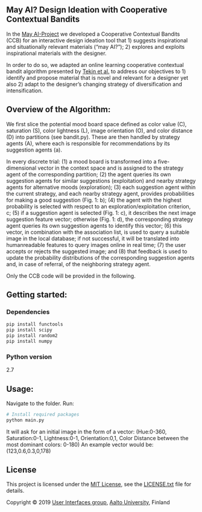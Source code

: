 ## May AI? Design Ideation with Cooperative Contextual Bandits
In the [May AI-Project](https://dl.acm.org/citation.cfm?id=3290605.3300863) we developed a Cooperative Contextual Bandits (CCB) for an
interactive design ideation tool that 1) suggests inspirational
and situationally relevant materials (“may AI?”); 2) explores
and exploits inspirational materials with the designer.

In order to do so, we adapted an online learning cooperative contextual bandit
algorithm presented by [Tekin et al.](https://ieeexplore.ieee.org/document/7103356) to address our objectives to 1) identify and propose material that is novel
and relevant for a designer yet also 2) adapt to the designer’s
changing strategy of diversification and intensification.

## Overview of the Algorithm:
We first slice the potential mood board space defined as color value (C), saturation
(S), color lightness (L), image orientation (O), and color
distance (D) into partitions (see bandit.py).
These are then handled by strategy agents (A), where each is responsible for recommendations by its suggestion agents (a).

In every discrete trial:
(1) a mood board is transformed into a five-dimensional
vector in the context space and is assigned to the strategy
agent of the corresponding partition;
(2) the agent queries its own suggestion agents for similar
suggestions (exploitation) and nearby strategy agents
for alternative moods (exploration);
(3) each suggestion agent within the current strategy, and
each nearby strategy agent, provides probabilities for
making a good suggestion (Fig. 1: b);
(4) the agent with the highest probability is selected with
respect to an exploration/exploitation criterion, c;
(5) if a suggestion agent is selected (Fig. 1: c), it describes
the next image suggestion feature vector; otherwise
(Fig. 1: d), the corresponding strategy agent queries its
own suggestion agents to identify this vector;
(6) this vector, in combination with the association list,
is used to query a suitable image in the local database;
if not successful, it will be translated into humanreadable
features to query images online in real time;
(7) the user accepts or rejects the suggested image; and
(8) that feedback is used to update the probability distributions
of the corresponding suggestion agents and,
in case of referral, of the neighboring strategy agent.

Only the CCB code will be provided in the following.

## Getting started:
### Dependencies
```bash
pip install functools
pip install scipy
pip install random2
pip install numpy
```
### Python version
2.7


## Usage:
Navigate to the folder.
Run:
```bash
# Install required packages
python main.py
```
It will ask for an initial image in the form of a vector: (Hue:0-360, Saturation:0-1, Lightness:0-1, Orientation:0,1, Color Distance between the most dominant colors: 0-180)
An example vector would be: (123,0.6,0.3,0,178)

## License

This project is licensed under the [MIT License](https://opensource.org/licenses/MIT), see the [LICENSE.txt](./LICENSE.txt) file for details.

Copyright © 2019 [User Interfaces group](https://userinterfaces.aalto.fi/), [Aalto University](https://www.aalto.fi/), Finland
